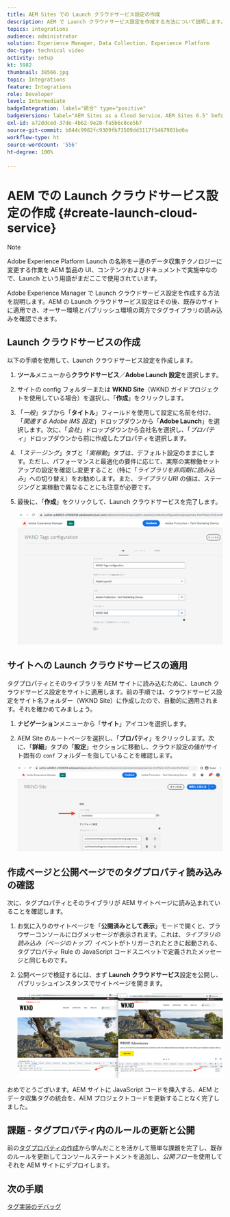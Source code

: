 ```yaml
---
title: AEM Sites での Launch クラウドサービス設定の作成
description: AEM で Launch クラウドサービス設定を作成する方法について説明します。Launch クラウドサービス設定はその後、既存のサイトに適用でき、オーサー環境とパブリッシュ環境の両方でタグライブラリの読み込みを確認できます。
topics: integrations
audience: administrator
solution: Experience Manager, Data Collection, Experience Platform
doc-type: technical video
activity: setup
kt: 5982
thumbnail: 38566.jpg
topic: Integrations
feature: Integrations
role: Developer
level: Intermediate
badgeIntegration: label="統合" type="positive"
badgeVersions: label="AEM Sites as a Cloud Service、AEM Sites 6.5" before-title="false"
exl-id: a72ddced-37de-4b62-9e28-fa5b6c8ce5b7
source-git-commit: b044c9982fc9309fb73509dd3117f5467903bd6a
workflow-type: ht
source-wordcount: '556'
ht-degree: 100%

---
```


# AEM での Launch クラウドサービス設定の作成 {#create-launch-cloud-service}

>[!NOTE]
>
>Adobe Experience Platform Launch の名称を一連のデータ収集テクノロジーに変更する作業を AEM 製品の UI、コンテンツおよびドキュメントで実施中なので、Launch という用語がまだここで使用されています。

Adobe Experience Manager で Launch クラウドサービス設定を作成する方法を説明します。AEM の Launch クラウドサービス設定はその後、既存のサイトに適用でき、オーサー環境とパブリッシュ環境の両方でタグライブラリの読み込みを確認できます。

## Launch クラウドサービスの作成

以下の手順を使用して、Launch クラウドサービス設定を作成します。

1. **ツール**&#x200B;メニューから&#x200B;**クラウドサービス**／**Adobe Launch 設定**&#x200B;を選択します。

1. サイトの config フォルダーまたは **WKND Site**（WKND ガイドプロジェクトを使用している場合）を選択し、「**作成**」をクリックします。

1. 「_一般_」タブから「**タイトル**」フィールドを使用して設定に名前を付け、「_関連する Adobe IMS 設定_」ドロップダウンから「**Adobe Launch**」を選択します。次に、「_会社_」ドロップダウンから会社名を選択し、「_プロパティ_」ドロップダウンから前に作成したプロパティを選択します。

1. 「_ステージング_」タブと「_実稼動_」タブは、デフォルト設定のままにします。ただし、パフォーマンスと最適化の要件に応じて、実際の実稼働セットアップの設定を確認し変更すること（特に「_ライブラリを非同期に読み込み_」への切り替え）をお勧めします。また、_ライブラリ URI_ の値は、ステージングと実稼動で異なることにも注意が必要です。

1. 最後に、「**作成**」をクリックして、Launch クラウドサービスを完了します。

   ![Launch クラウドサービス設定](assets/launch-cloud-services-config.png)

## サイトへの Launch クラウドサービスの適用

タグプロパティとそのライブラリを AEM サイトに読み込むために、Launch クラウドサービス設定をサイトに適用します。前の手順では、クラウドサービス設定をサイト名フォルダー（WKND Site）に作成したので、自動的に適用されます。それを確かめてみましょう。

1. **ナビゲーション**&#x200B;メニューから「**サイト**」アイコンを選択します。

1. AEM Site のルートページを選択し、「**プロパティ**」をクリックします。次に、「**詳細**」タブの「**設定**」セクションに移動し、クラウド設定の値がサイト固有の `conf` フォルダーを指していることを確認します。

   ![サイトへのクラウドサービス設定の適用](assets/apply-cloud-services-config-to-site.png)

## 作成ページと公開ページでのタグプロパティ読み込みの確認

次に、タグプロパティとそのライブラリが AEM サイトページに読み込まれていることを確認します。

1. お気に入りのサイトページを「**公開済みとして表示**」モードで開くと、ブラウザーコンソールにログメッセージが表示されます。これは、_ライブラリの読み込み（ページのトップ）_&#x200B;イベントがトリガーされたときに起動される、タグプロパティ Rule の JavaScript コードスニペットで定義されたメッセージと同じものです。

1. 公開ページで検証するには、まず **Launch クラウドサービス**&#x200B;設定を公開し、パブリッシュインスタンスでサイトページを開きます。

   ![作成ページと公開ページでのタグプロパティ](assets/tag-property-on-author-publish-pages.png)

おめでとうございます。AEM サイトに JavaScript コードを挿入する、AEM とデータ収集タグの統合を、AEM プロジェクトコードを更新することなく完了しました。

## 課題 - タグプロパティ内のルールの更新と公開

前の[タグプロパティの作成](./create-tag-property.md)から学んだことを活かして簡単な課題を完了し、既存のルールを更新してコンソールステートメントを追加し、_公開フロー_&#x200B;を使用してそれを AEM サイトにデプロイします。

## 次の手順

[タグ実装のデバッグ](debug-tags-implementation.md)
